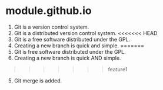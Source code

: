 # module.github.io
1. Git is a version control system.
2. Git is a distributed version control system.
<<<<<<< HEAD
3. Git is a free software distributed under the GPL.
4. Creating a new branch is quick and simple.
=======
3. Git is free software distributed under the GPL.
4. Creating a new branch is quick AND simple.
>>>>>>> feature1
5. Git merge is added.